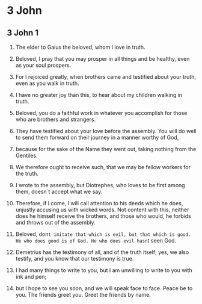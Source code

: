 # 3 John

## 3 John 1

1. The elder to Gaius the beloved, whom I love in truth.

2. Beloved, I pray that you may prosper in all things and be healthy, even as your soul prospers.

3. For I rejoiced greatly, when brothers came and testified about your truth, even as you walk in truth.

4. I have no greater joy than this, to hear about my children walking in truth.

5. Beloved, you do a faithful work in whatever you accomplish for those who are brothers and strangers.

6. They have testified about your love before the assembly. You will do well to send them forward on their journey in a manner worthy of God,

7. because for the sake of the Name they went out, taking nothing from the Gentiles.

8. We therefore ought to receive such, that we may be fellow workers for the truth.

9. I wrote to the assembly, but Diotrephes, who loves to be first among them, doesn`t accept what we say.

10. Therefore, if I come, I will call attention to his deeds which he does, unjustly accusing us with wicked words. Not content with this, neither does he himself receive the brothers, and those who would, he forbids and throws out of the assembly.

11. Beloved, don`t imitate that which is evil, but that which is good. He who does good is of God. He who does evil hasn`t seen God.

12. Demetrius has the testimony of all, and of the truth itself; yes, we also testify, and you know that our testimony is true.

13. I had many things to write to you, but I am unwilling to write to you with ink and pen;

14. but I hope to see you soon, and we will speak face to face. Peace be to you. The friends greet you. Greet the friends by name.

